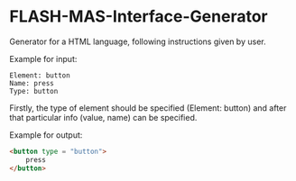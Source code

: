 # FLASH-MAS-Interface-Generator
Generator for a HTML language, following instructions given by user.

Example for input:
```
Element: button
Name: press
Type: button
```

Firstly, the type of element should be specified (Element: button) and after that particular info (value, name) can be specified.

Example for output:
```html
<button type = "button">
	press
</button>
```
